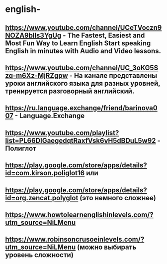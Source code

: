 # english-

## https://www.youtube.com/channel/UCeTVoczn9NOZA9blls3YgUg - The Fastest, Easiest and Most Fun Way to Learn English Start speaking English in minutes with Audio and Video lessons.

## https://www.youtube.com/channel/UC_3oKG5Szq-m6Xz-MjRZgpw - На канале представлены уроки английского языка для разных уровней, тренируется разговорный английский.

## https://ru.language.exchange/friend/barinova007 - Language.Exchange

## https://www.youtube.com/playlist?list=PL66DIGaegedqtRaxfVsk6vH5dBDuL5w92 - Полиглот

## https://play.google.com/store/apps/details?id=com.kirson.poliglot16 или

## https://play.google.com/store/apps/details?id=org.zencat.polyglot (это немного сложнее)

## https://www.howtolearnenglishinlevels.com/?utm_source=NiLMenu

## https://www.robinsoncrusoeinlevels.com/?utm_source=NiLMenu (можно выбирать уровень сложности)
